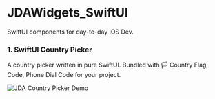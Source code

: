 # JDAWidgets_SwiftUI #
SwiftUI components for day-to-day iOS Dev.

### 1. SwiftUI Country Picker ###

A country picker written in pure SwiftUI. Bundled with 🏳 Country Flag, Code, Phone Dial Code for your project.

![JDA Country Picker Demo](https://github.com/byJeevan/JDAWidgets_SwiftUI/blob/master/country%20picker%20JDA.gif)
